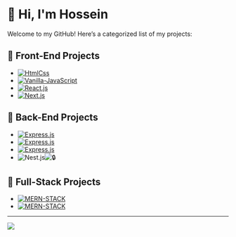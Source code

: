 # 👋 Hi, I'm Hossein

Welcome to my GitHub! Here’s a categorized list of my projects:


## 🎨 Front-End Projects

- [![HtmlCss](https://img.shields.io/badge/moshify--cloud--hosting--landing--page-HtmlCss-orange)](https://github.com/h3nrzi/moshify-cloud-hosting-landing-page)
- [![Vanilla-JavaScript](https://img.shields.io/badge/guess--my--number--dom--project-Vanilla--JavaScript-yellow)](https://github.com/h3nrzi/guess-my-number-dom-project)
- [![React.js](https://img.shields.io/badge/game--hub--reactjs--discovery--game--webapp-React.js-blue)](https://github.com/h3nrzi/game-hub-reactjs-discovery-game-webapp)
- [![Next.js](https://img.shields.io/badge/portfolio--nextjs-Nextjs.js-white)](https://github.com/h3nrzi/guess-my-number-dom-project)

## 🔧 Back-End Projects

- [![Express.js](https://img.shields.io/badge/natours--expressjs--tour--booking--api-Express.js-blue)](https://github.com/h3nrzi/natours-expressjs-tour-booking-api)
- [![Express.js](https://img.shields.io/badge/vidly--expressjs--movie--rental--api-Express.js-blue)](https://github.com/h3nrzi/vidly-expressjs-movie-rental-api)
- [![Express.js](https://img.shields.io/badge/otp--workflow--expressjs-Express.js-blue)](https://github.com/h3nrzi/otp-workflow-expressjs)
- ![Nest.js](https://img.shields.io/badge/Stack-Nest.js-red)![🔒](https://img.shields.io/badge/-🔒-black)

## 🚀 Full-Stack Projects

- [![MERN-STACK](https://img.shields.io/badge/mern--e--commerce--fullstack--template-MERN-sky)](https://github.com/h3nrzi/mern-e-commerce-fullstack-template)
- [![MERN-STACK](https://img.shields.io/badge/auth--graphql-mern-MERN-sky)](https://github.com/h3nrzi/mern-e-commerce-fullstack-template)

---

![](https://github-readme-stats.vercel.app/api/top-langs/?username=h3nrzi&theme=solarized-dark&hide_border=false&include_all_commits=false&count_private=false&layout=compact)
